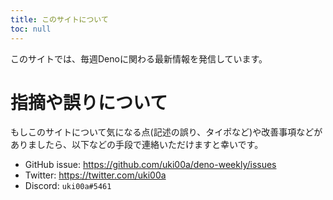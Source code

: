 ```yaml
---
title: このサイトについて
toc: null
---
```


このサイトでは、毎週Denoに関わる最新情報を発信しています。

# 指摘や誤りについて

もしこのサイトについて気になる点(記述の誤り、タイポなど)や改善事項などがありましたら、以下などの手段で連絡いただけますと幸いです。

- GitHub issue: https://github.com/uki00a/deno-weekly/issues
- Twitter: https://twitter.com/uki00a
- Discord: `uki00a#5461`

